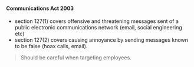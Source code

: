 #### Communications Act 2003

-	section 127(1) covers offensive and threatening messages sent of a public electronic communications network (email, social engineering etc)
-	section 127(2) covers causing annoyance by sending messages known to be false (hoax calls, email).
> Should be careful when targeting employees.